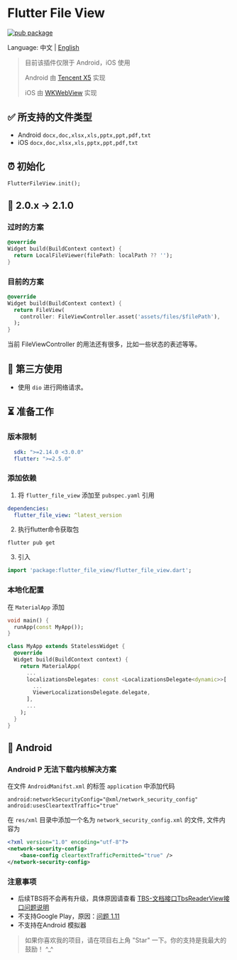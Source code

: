 # Flutter File View

[![pub package](https://img.shields.io/pub/v/flutter_file_view)](https://pub.dev/packages/flutter_file_view)

Language: 中文 | [English](README.md)

> 目前该插件仅限于 Android，iOS 使用
>
> Android 由 [Tencent X5](https://x5.tencent.com/docs/index.html) 实现
>
> iOS 由 [WKWebView](https://developer.apple.com/documentation/webkit/wkwebview) 实现

## ✅ 所支持的文件类型

* Android `docx,doc,xlsx,xls,pptx,ppt,pdf,txt`
* iOS `docx,doc,xlsx,xls,pptx,ppt,pdf,txt`

## ⏰ 初始化

```dart
FlutterFileView.init();
```

## 💼 2.0.x -> 2.1.0

### 过时的方案

```dart
@override
Widget build(BuildContext context) {
  return LocalFileViewer(filePath: localPath ?? '');
}
```

### 目前的方案

```dart
@override
Widget build(BuildContext context) {
  return FileView(
    controller: FileViewController.asset('assets/files/$filePath'),
  );
}
```

当前 FileViewController 的用法还有很多，比如一些状态的表述等等。

## 📲 第三方使用

* 使用 `dio` 进行网络请求。

## ⏳ 准备工作

### 版本限制

```yaml
  sdk: ">=2.14.0 <3.0.0"
  flutter: ">=2.5.0"
```

### 添加依赖

1. 将 `flutter_file_view` 添加至 `pubspec.yaml` 引用

```yaml
dependencies:
  flutter_file_view: ^latest_version
```

2. 执行flutter命令获取包

```
flutter pub get
```

3. 引入

```dart
import 'package:flutter_file_view/flutter_file_view.dart';
```

### 本地化配置

在 `MaterialApp` 添加

```dart
void main() {
  runApp(const MyApp());
}

class MyApp extends StatelessWidget {
  @override
  Widget build(BuildContext context) {
    return MaterialApp(
      ...
      localizationsDelegates: const <LocalizationsDelegate<dynamic>>[
        ...
        ViewerLocalizationsDelegate.delegate,
      ],
      ...
    );
  }
}
```

## 🤖 Android

### Android P 无法下载内核解决方案

在文件 `AndroidManifst.xml` 的标签 `application` 中添加代码

```
android:networkSecurityConfig="@xml/network_security_config"
android:usesCleartextTraffic="true"
```

在 `res/xml` 目录中添加一个名为 `network_security_config.xml` 的文件, 文件内容为

```xml
<?xml version="1.0" encoding="utf-8"?>
<network-security-config>
    <base-config cleartextTrafficPermitted="true" />
</network-security-config>
```

### 注意事项

- 后续TBS将不会再有升级，具体原因请查看 [TBS-文档接口TbsReaderView接口问题说明](https://doc.weixin.qq.com/doc/w3_AGoAtwbdAFw5hQq0KqWRPmmRF18F3?scode=AJEAIQdfAAo7OBDhdiAGoAtwbdAFw)
- 不支持Google Play，原因：[问题 1.11](https://x5.tencent.com/docs/questions.html)
- 不支持在Android 模拟器

> 如果你喜欢我的项目，请在项目右上角 "Star" 一下。你的支持是我最大的鼓励！ ^_^
